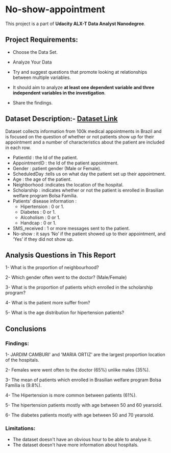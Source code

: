 # No-show-appointment

This project is a part of **Udacity ALX-T Data Analyst Nanodegree**.

## Project Requirements:

- Choose the Data Set.

- Analyze Your Data

- Try and suggest questions that promote looking at relationships between multiple variables.

- It should aim to analyze **at least one dependent variable and three independent variables in the investigation**.

- Share the findings.


## Dataset Description:- [Dataset Link](https://www.kaggle.com/datasets/joniarroba/noshowappointments)

Dataset collects information from 100k medical appointments in Brazil and is focused on the question of whether or not patients show up for their appointment and a number of characteristics about the patient are included in each row.

  - PatientId : the Id of the patient.
  - AppointmentID : the Id of the patient appointment.
  - Gender : patient gender (Male or Female).
  - ScheduledDay :tells us on what day the patient set up their appointment.
  - Age : the age of the patient.
  - Neighborhood :indicates the location of the hospital.
  - Scholarship : indicates whether or not the patient is enrolled in Brasilian welfare program Bolsa Família.
  - Patients' disease information :
      - Hipertension : 0 or 1.
      - Diabetes : 0 or 1.
      - Alcoholism : 0 or 1.
      - Handcap : 0 or 1.
  - SMS_received : 1 or more messages sent to the patient.
  - No-show : it says ‘No’ if the patient showed up to their appointment, and ‘Yes’ if they did not show up.
  
## Analysis Questions in This Report
  1- What is the proportion of neighbourhood?
  
  2- Which gender often went to the doctor? (Male/Female)
  
  3- What is the proportion of patients which enrolled in the scholarship program?
  
  4- What is the patient more suffer from?
  
  5- What is the age distribution for hipertension patients?

## Conclusions
  ### Findings:
  1- JARDIM CAMBURI' and 'MARIA ORTIZ' are the largest proportion location of the hospitals.

  2- Females were went often to the doctor (65%) unlike males (35%).

  3- The mean of patients which enrolled in Brasilian welfare program Bolsa Família is (9.8%).

  4- The Hipertension is more common between patients (61%).

  5- The hipertension patients mostly with age between 50 and 60 yearsold.

  6- The diabetes patients mostly with age between 50 and 70 yearsold.

  ### Limitations:
  - The dataset doesn't have an obvious hour to be able to analyse it.
  - The dataset doesn't have more information about hospitals.
